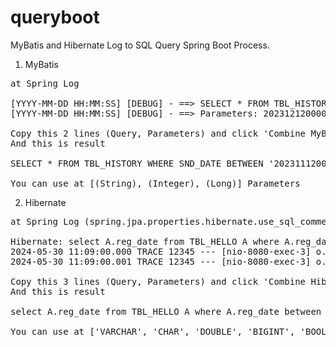 # queryboot

MyBatis and Hibernate Log to SQL Query Spring Boot Process.

1. MyBatis

<pre>
at Spring Log
  
[YYYY-MM-DD HH:MM:SS] [DEBUG] - ==> SELECT * FROM TBL_HISTORY WHERE SND_DATE BETWEEN ? AND ?
[YYYY-MM-DD HH:MM:SS] [DEBUG] - ==> Parameters: 20231212000000(String), 20231212235959(String)

Copy this 2 lines (Query, Parameters) and click 'Combine MyBatis' button !
And this is result

SELECT * FROM TBL_HISTORY WHERE SND_DATE BETWEEN '20231112000000' AND '20231212235959'

You can use at [(String), (Integer), (Long)] Parameters
</pre>

2. Hibernate

<pre>
at Spring Log (spring.jpa.properties.hibernate.use_sql_comment=off, logging.level.org.hibernate.type=trace)

Hibernate: select A.reg_date from TBL_HELLO A where A.reg_date between ? and ?
2024-05-30 11:09:00.000 TRACE 12345 --- [nio-8080-exec-3] o.h.type.descriptor.sql.BasicBinder : binding parameter [1] as [VARCHAR] - [2024-05-01]
2024-05-30 11:09:00.001 TRACE 12345 --- [nio-8080-exec-3] o.h.type.descriptor.sql.BasicBinder : binding parameter [2] as [VARCHAR] - [2024-05-30]

Copy this 3 lines (Query, Parameters) and click 'Combine Hibernate' button !
And this is result

select A.reg_date from TBL_HELLO A where A.reg_date between '2024-05-01' and '2024-05-30'

You can use at ['VARCHAR', 'CHAR', 'DOUBLE', 'BIGINT', 'BOOLEAN', etc...] Parameters
</pre>
